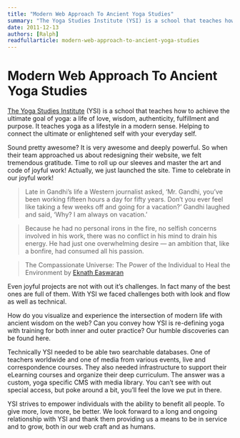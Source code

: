 ```yaml
---
title: "Modern Web Approach To Ancient Yoga Studies"
summary: "The Yoga Studies Institute (YSI) is a school that teaches how to achieve the ultimate goal of yoga: a life of love, wisdom, authenticity, fulfillment and purpose. It teaches yoga as a lifestyle in a modern sense. Helping to connect the ultimate or enlightened self with your everyday self."
date: 2011-12-13
authors: [Ralph]
readfullarticle: modern-web-approach-to-ancient-yoga-studies
---
```


# Modern Web Approach To Ancient Yoga Studies

[The Yoga Studies Institute](http://www.yogastudiesinstitue.org/) (YSI) is a school that teaches how to achieve the ultimate goal of yoga: a life of love, wisdom, authenticity, fulfillment and purpose. It teaches yoga as a lifestyle in a modern sense. Helping to connect the ultimate or enlightened self with your everyday self.

Sound pretty awesome? It is very awesome and deeply powerful. So when their team approached us about redesigning their website, we felt tremendous gratitude. Time to roll up our sleeves and master the art and code of joyful work! Actually, we just launched the site. Time to celebrate in our joyful work!

> Late in Gandhi’s life a Western journalist asked, ‘Mr. Gandhi, you’ve been working fifteen hours a day for fifty years. Don’t you ever feel like taking a few weeks off and going for a vacation?’ Gandhi laughed and said, ‘Why? I am always on vacation.’

> Because he had no personal irons in the fire, no selfish concerns involved in his work, there was no conflict in his mind to drain his energy. He had just one overwhelming desire — an ambition that, like a bonfire, had consumed all his passion.

> The Compassionate Universe: The Power of the Individual to Heal the Environment
> by [Eknath Easwaran](http://www.google.com/products/catalog?q=the+compassionate+universe&hl=en&prmd=imvnsb&bav=on.2,or.r_gc.r_pw.r_cp.,cf.osb&biw=1097&bih=776&um=1&ie=UTF-8&tbm=shop&cid=9154816316276593991&sa=X&ei=ht_mTpTGCoHw0gG6t6DWCQ&ved=0CFYQ8wIwAA)

Even joyful projects are not with out it’s challenges. In fact many of the best ones are full of them. With YSI we faced challenges both with look and flow as well as technical.

How do you visualize and experience the intersection of modern life with ancient wisdom on the web? Can you convey how YSI is re-defining yoga with training for both inner and outer practice? Our humble discoveries can be found here.

Technically YSI needed to be able two searchable databases. One of teachers worldwide and one of media from various events, live and correspondence courses. They also needed infrastructure to support their eLearning courses and organize their deep curriculum. The answer was a custom, yoga specific CMS with media library.  You can’t see with out special access, but poke around a bit, you’ll feel the love we put in there.

YSI strives to empower individuals with the ability to benefit all people. To give more, love more, be better. We look forward to a long and ongoing relationship with YSI and thank them providing us a means to be in service and to grow,  both in our web craft and as humans.
